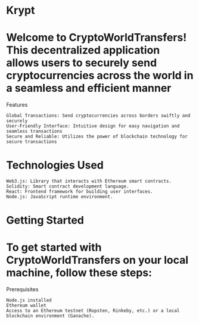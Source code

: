 # Krypt

# Welcome to CryptoWorldTransfers! This decentralized application allows users to securely send cryptocurrencies across the world in a seamless and efficient manner
Features

    Global Transactions: Send cryptocurrencies across borders swiftly and securely
    User-Friendly Interface: Intuitive design for easy navigation and seamless transactions
    Secure and Reliable: Utilizes the power of blockchain technology for secure transactions

# Technologies Used

    Web3.js: Library that interacts with Ethereum smart contracts.
    Solidity: Smart contract development language.
    React: Frontend framework for building user interfaces.
    Node.js: JavaScript runtime environment.

# Getting Started

# To get started with CryptoWorldTransfers on your local machine, follow these steps:
Prerequisites

    Node.js installed
    Ethereum wallet
    Access to an Ethereum testnet (Ropsten, Rinkeby, etc.) or a local blockchain environment (Ganache).

